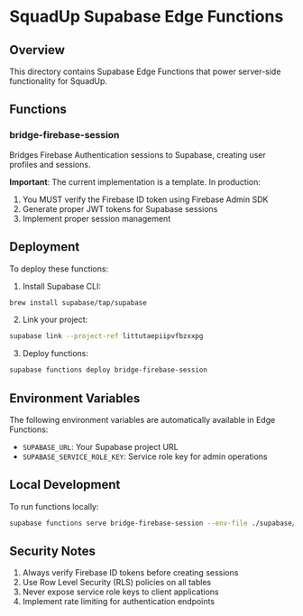 # SquadUp Supabase Edge Functions

## Overview

This directory contains Supabase Edge Functions that power server-side functionality for SquadUp.

## Functions

### bridge-firebase-session

Bridges Firebase Authentication sessions to Supabase, creating user profiles and sessions.

**Important**: The current implementation is a template. In production:
1. You MUST verify the Firebase ID token using Firebase Admin SDK
2. Generate proper JWT tokens for Supabase sessions
3. Implement proper session management

## Deployment

To deploy these functions:

1. Install Supabase CLI:
```bash
brew install supabase/tap/supabase
```

2. Link your project:
```bash
supabase link --project-ref littutaepiipvfbzxxpg
```

3. Deploy functions:
```bash
supabase functions deploy bridge-firebase-session
```

## Environment Variables

The following environment variables are automatically available in Edge Functions:
- `SUPABASE_URL`: Your Supabase project URL
- `SUPABASE_SERVICE_ROLE_KEY`: Service role key for admin operations

## Local Development

To run functions locally:

```bash
supabase functions serve bridge-firebase-session --env-file ./supabase/.env.local
```

## Security Notes

1. Always verify Firebase ID tokens before creating sessions
2. Use Row Level Security (RLS) policies on all tables
3. Never expose service role keys to client applications
4. Implement rate limiting for authentication endpoints

